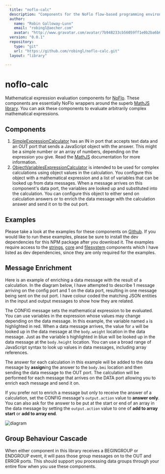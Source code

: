 ```yaml
---
  title: "noflo-calc"
  description: "Components for the NoFlo flow-based programming environment to evaluate mathematical expressions on JavaScript objects"
  author: 
    name: "Robin Galloway-Lunn"
    email: "robingl@aecher.com"
    avatar: "http://www.gravatar.com/avatar/7b948233cb56059ff1e0b2ba6b66e1e9?s=23"
  version: "0.0.1"
  repository: 
    type: "git"
    url: "https://github.com/robingl/noflo-calc.git"
  layout: "library"

---
```

noflo-calc
==========

Mathematical expression evaluation components for [NoFlo](http://noflojs.org).  These components are essentially NoFlo wrappers around
the superb [MathJS library](http://mathjs.org/).  You can ask these components to evaluate arbitrarily complex mathematical expressions.

Components
----------
1. [SimpleExpressionCalculator](http://noflojs.org/component/noflo-calc-SimpleExpressionCalculator/) has an IN in port that accepts text data and an OUT port that sends a JavaScript object with the answer.  This might be a simple number or an array of numbers, depending on the expression you give.  Read the [MathJS](http://mathjs.org/) documentation for more information.
2. [ObjectVariablesExpressionCalculator](http://noflojs.org/component/noflo-calc-ObjectVariablesExpressionCalculator/) is intended to be used for complex calculations using object values in the calculation.  You configure this object with a mathematical expression and a list of variables that can be looked up from data messages.  When a message arrives on this component's data port, the variables are looked up and substituted into the calculation.  You can configure this object to either send on calculation answers or to enrich the data message with the calculation answer and send it on to the out port.

Examples
--------
Please take a look at the examples for these components on [Github](https://github.com/robingl/noflo-calc/tree/master/examples).  If you would like to run these examples, please be sure to install the dev dependencies for this NPM package after you download it.  The examples require access to the [strings](http://noflojs.org/library/noflo-strings/), [core](http://noflojs.org/library/noflo-core/) and [filesystem](http://noflojs.org/library/noflo-filesystem/) components which I have listed as dev dependencies, since they are only required for the examples.


Message Enrichment
------------------
Here is an example of enriching a data message with the result of a calculation.  In the diagram below, I have attempted to describe 1 message arriving on the config port and 1 on the data port, resulting in one message being sent on the out port.  I have colour coded the matching JSON entities in the input and output messages to show how they are related.

The CONFIG message sets the mathematical expression to be evaluated.  You can use variables in the expression whose values may change depending on the data message.  In this example, the variable named `a` is highlighted in red.  When a data message arrives, the value for `a` will be looked up in the data message at the `body.weight` location in the data message.  Just as the variable `b` highlighted in blue will be looked up in the data message at the `body.height` location.  You can use a broad range of JavaScript syntax to look up values in data messages, including array references.

The answer for each calculation in this example will be added to the data message by 
**assign**ing the answer to the `body.bmi` location and then sending the data message to the OUT port.  The calculation will be performed for each message that arrives on the DATA port allowing you to enrich each message and send it on.

If you prefer not to enrich a message but only to receive the answer of a calculation, set the CONFIG message's `output.action` value to **answer only**.  You can also ask for the answer to be put at the start or end of an array in the data message by setting the `output.action` value to one of **add to array start** or **add to array end**.

![diagram](https://raw.github.com/robingl/noflo-calc/master/ObjectVariablesExpressionCalculator_Diagram.png)

Group Behaviour Cascade
-----------------------
When either component in this library receives a BEGINGROUP or ENDGROUP event, it will pass those group messages on to the OUT and ERROR ports.  This should support you processing data groups through your entire flow when you use these components.
